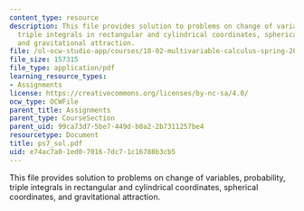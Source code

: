 ```yaml
---
content_type: resource
description: This file provides solution to problems on change of variables, probability,
  triple integrals in rectangular and cylindrical coordinates, spherical coordinates,
  and gravitational attraction.
file: /ol-ocw-studio-app/courses/18-02-multivariable-calculus-spring-2006/e74ac7a01ed070167dc71c16788b3cb5_ps7_sol.pdf
file_size: 157315
file_type: application/pdf
learning_resource_types:
- Assignments
license: https://creativecommons.org/licenses/by-nc-sa/4.0/
ocw_type: OCWFile
parent_title: Assignments
parent_type: CourseSection
parent_uid: 99ca73d7-5be7-449d-b0a2-2b7311257be4
resourcetype: Document
title: ps7_sol.pdf
uid: e74ac7a0-1ed0-7016-7dc7-1c16788b3cb5
---
```

This file provides solution to problems on change of variables, probability, triple integrals in rectangular and cylindrical coordinates, spherical coordinates, and gravitational attraction.